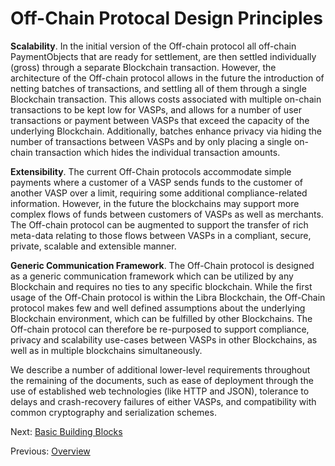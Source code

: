 # Off-Chain Protocal Design Principles

**Scalability**. In the initial version of the Off-chain protocol all off-chain PaymentObjects that are ready for settlement, are then settled individually (gross) through a separate Blockchain transaction. However, the architecture of the Off-chain protocol allows in the future the introduction of netting batches of transactions, and settling all of them through a single Blockchain transaction. This allows costs associated with multiple on-chain transactions to be kept low for VASPs, and allows for a number of user transactions or payment between VASPs that exceed the capacity of the underlying Blockchain. Additionally, batches enhance privacy via hiding the number of transactions between VASPs and by only placing a single on-chain transaction which hides the individual transaction amounts.

**Extensibility**. The current Off-Chain protocols accommodate simple payments where a customer of a VASP sends funds to the customer of another VASP over a limit, requiring some additional compliance-related information. However, in the future the blockchains may support more complex flows of funds between customers of VASPs as well as merchants. The Off-chain protocol can be augmented to support the transfer of rich meta-data relating to those flows between VASPs in a compliant, secure, private, scalable and extensible manner.

**Generic Communication Framework**. The Off-Chain protocol is designed as a generic communication framework which can be utilized by any Blockchain and requires no ties to any specific blockchain. While the first usage of the Off-Chain protocol is within the Libra Blockchain, the Off-Chain protocol makes few and well defined assumptions about the underlying Blockchain environment, which can be fulfilled by other Blockchains. The Off-chain protocol can therefore be re-purposed to support compliance, privacy and scalability use-cases between VASPs in other Blockchains, as well as in multiple blockchains simultaneously.

We describe a number of additional lower-level requirements throughout the remaining of the documents, such as ease of deployment through the use of established web technologies (like HTTP and JSON), tolerance to delays and crash-recovery failures of either VASPs, and compatibility with common cryptography and serialization schemes.

Next: [Basic Building Blocks](basic_building_blocks.md)

Previous: [Overview](off_chain_protocol.md)
